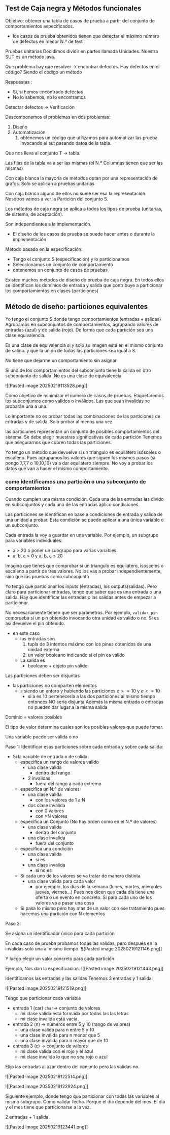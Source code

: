 ## Test de Caja negra y Métodos funcionales

Objetivo: obtener una tabla de casos de prueba a partir del conjunto de comportamientos especificados.
- los casos de prueba obtenidos tienen que detectar el máximo número de defectos en menor N.º de test

Pruebas unitarias
Decidimos dividir en partes llamada Unidades. Nuestra SUT es un método java.

Que problema hay que resolver -> encontrar defectos. 
Hay defectos en el código? Siendo el código un método 

Respuestas :
- Si, si hemos encontrado defectos
- No lo sabemos, no lo encontramos

Detectar defectos -> Verificación

Descomponemos el problemas en dos problemas:
1. Diseño 
2. Automatización
	1. obtenemos un código que utilizamos para automatizar las prueba. Invocando el sut pasando datos de la tabla.

 Que nos lleva al conjunto T -> tabla. 


Las filas de la tabla va a ser las mismas (el N.º Columnas tienen que ser las mismas)

Con caja blanca la mayoría de métodos optan por una representación de grafos. Solo se aplican a pruebas unitarias

Con caja blanca alguno de ellos no suele ser esa la representación. Nosotros vamos a ver la Partición del conjunto S.

Los métodos de caja negra se aplica a todos los tipos de prueba (unitarias, de sistema, de aceptación). 

Son independientes a la implementación. 
- El diseño de los casos de prueba se puede hacer antes o durante la implementación 

Método basado en la especificación:
- Tengo el conjunto S (especificación) y lo particionamos 
- Seleccionamos un conjunto de comportamiento 
- obtenemos un conjunto de casos de pruebas

Existen muchos métodos de diseño de prueba de caja negra. En todos ellos se identifican los dominios de entrada y salida que contribuye a particionar los comportamientos en clases (particiones)

## Método de diseño: particiones equivalentes


Yo tengo el conjunto S donde tengo comportamientos (entradas + salidas)
Agrupamos en subconjuntos de comportamientos, agrupando valores de entradas (azul) y de  salida (rojo). De forma que cada partición sea una clase equivalencia.

Es una clase de equivalencia si y solo su imagen está en el mismo conjunto de salida. y que la unión de todas las particiones sea igual a S.

No tiene que dejarme un comportamiento sin asignar

Si uno de los comportamientos del subconjunto tiene la salida en otro subconjunto de salida. No es una clase de equivalencia

![[Pasted image 20250219113528.png]]

Como objetivo de minimizar el numero de casos de pruebas. Etiquetaremos los subconjuntos como validos o inválidos. Las que sean invalidas se probarán una a una.

Lo importante no es probar todas las combinaciones de las particiones de entradas y de salida. Solo probar al menos una vez. 

las particiones representan un conjunto de posibles comportamientos del sistema. 
Se debe elegir muestras significativas de cada partición 
Tenemos que asegurarnos que cubren todas las particiones.

Yo tengo un método que devuelve si un triangulo es equilátero isósceles o escaleno. Pues agrupamos los valores que siguen los mismos pasos (si pongo 7,7,7 o 10,10,10) va a dar equilátero siempre. No voy a probar los datos que van a hacer el mismo comportamiento.

### como identificamos una partición o una subconjunto de comportamientos

Cuando cumplen una misma condición.
Cada una de las entradas las divido en subconjuntos y cada una de las entradas aplico condiciones.

Las particiones se identifican en base a condiciones de entrada y salida de una unidad a probar. Esta condición se puede aplicar a una única variable o un subconjunto. 

Cada entrada la voy a guardar en una variable. Por ejemplo, 
un subgrupo para variables individuales:
- a > 20
o poner un subgrupo para varias variables:
- a, b, c > 0 y a, b, c ≤ 20

Imagina que tienes que comprobar si un triangulo es equilátero, isósceles o escaleno a partir de tres valores. No los vas a probar independientemente, sino que los pruebas como subconjunto 

Yo tengo que particionar los inputs (entradas), los outputs(salidas). Pero claro para particionar entradas, tengo que saber que es una entrada o una salida. Hay que identificar las entradas o las salidas antes de empezar a particionar. 

No necesariamente tienen que ser parámetros. Por ejemplo, `validar_pin` comprueba si un pin obtenido invocando otra unidad es válido o no. Si es así devuelve el pin obtenido.
- en este caso 
	- las entradas son 
		1.  tupla de 3 intentos máximo con los pines obtenidos de una unidad externa
		2. un valor booleano indicando si el pin es válido 
	- La salida es 
		- booleano + objeto pin válido

Las particiones deben ser disjuntas 
- las particiones no comparten elementos 
	- `a` siendo un entero y habiendo las particiones $a>=10$ y $a<=10$ 
		- si a es 10 pertenecería a las dos particiones al mismo tiempo entonces NO sería disjunta 
Además la misma entrada o entradas no pueden dar lugar a la misma salida

Dominio = valores posibles

El tipo de valor determina  cuales son los posibles valores que puede tomar. 

Una variable puede ser válida o no

Paso 1:
Identificar esas particiones sobre cada entrada y sobre cada salida:
- Si la variable de entrada o de salida 
	- especifica un rango de valores valido 
		- una clase valida
			- dentro del rango
		- 2 invalidas
			- fuera del rango a cada extremo
	- especifica un N.º de valores 
		- una clase valida
			- con los valores de 1 a N
		- dos clase invalida
			- con 0 valores 
			- con >N valores
	- especifica un Conjunto (No hay orden como en el N.º de valores)
		- una clase valida
			- dentro del conjunto
		- una clase invalida
			- fuera del conjunto
	- especifica una condición 
		- una clase valida
			- si es 
		- una clase invalida
			- si no es
	- Si cada uno de los valores se va tratar de manera distinta
		- una clase valida para cada valor
			- por ejemplo, los dias de la semana (lunes, martes, miercoles jueves, viernes...) Pues nos dicen que cada dia tiene una oferta o un evento en concreto. Si para cada uno de los valores va a pasar una cosa
	- Si pasa lo mismo pero hay mas de un valor con ese tratamiento pues hacemos una partición con N elementos

Paso 2:

Se asigna un identificador único para cada partición

En cada caso de prueba probamos todas las validas, pero después en la invalidas solo una al mismo tiempo.
![[Pasted image 20250219121146.png]]

Y luego elegir un valor concreto para cada partición 

Ejemplo,
Nos dan la especificación.
![[Pasted image 20250219121443.png]]

Identificamos las entradas y las salidas
Tenemos 3 entradas y 1 salida

![[Pasted image 20250219121519.png]]

Tengo que particionar cada variable
- entrada 1 (car) `char`-> conjunto de valores
	- mi clase valida está formada por todos las las letras
	- mi clase invalida está vacía.
- entrada 2 (n) -> números entre 5 y 10 (rango de valores)
	- una clase valida para n entre 5 y 10
	- una clase invalida para n menor que 5
	- una clase invalida para n mayor que de 10
- entrada 3 (c) -> conjunto de valores
	- mi clase valida con el rojo y el azul
	- mi clase invalido lo que no sea rojo o azul

Elijo las entradas al azar dentro del conjunto pero las salidas no.

![[Pasted image 20250219122514.png]]

![[Pasted image 20250219122924.png]]


Siguiente ejemplo, donde tengo que particionar con todas las variables al mismo subgrupo. Como validar fecha. Porque el dia depende del mes. El dia y el mes tiene que particionarse a la vez.

2 entradas + 1 salida.

![[Pasted image 20250219123441.png]]

